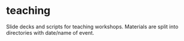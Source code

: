 # teaching

Slide decks and scripts for teaching workshops. Materials are split into directories with date/name of event. 